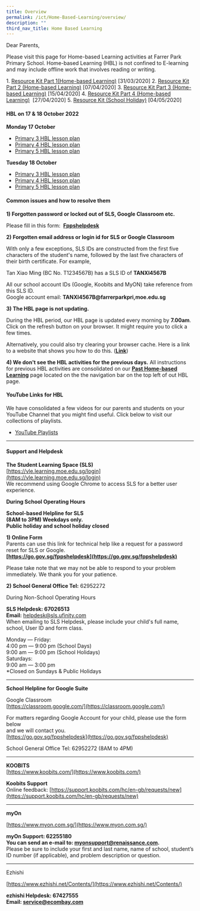 ```yaml
---
title: Overview
permalink: /ict/Home-Based-Learning/overview/
description: ""
third_nav_title: Home Based Learning
---
```

Dear Parents,  
  
Please visit this page for Home-based Learning activities at Farrer Park Primary School. Home-based Learning (HBL) is not confined to E-learning and may include offline work that involves reading or writing.  
  

1\.  [Resource Kit Part 1(Home-based Learning)](https://www.farrerparkpri.moe.edu.sg/qql/slot/u368/For%20Parents/Publications/All/Resource%20Kit%20-%20HBL.pdf) \[31/03/2020\]
2\.  [Resource Kit Part 2 (Home-based Learning)](https://www.farrerparkpri.moe.edu.sg/qql/slot/u368/For%20Parents/HBL/Resource%20Kit%20-%20HBL%20Part%202.pdf) \[07/04/2020\]
3\.  [Resource Kit Part 3 (Home-based Learning)](https://www.farrerparkpri.moe.edu.sg/qql/slot/u368/For%20Parents/HBL/Resource%20Kit%20-%20HBL%20Part%203.pdf) \[15/04/2020\]
4\.  [Resource Kit Part 4 (Home-based Learning)](https://www.farrerparkpri.moe.edu.sg/qql/slot/u368/For%20Parents/HBL/Resource%20Kit%20-%20HBL.pdf)  \[27/04/2020\]
5\.  [Resource Kit (School Holiday)](https://www.farrerparkpri.moe.edu.sg/qql/slot/u368/For%20Parents/Publications/All/Resource%20Kit%20-%20School%20Holiday%20Edition.pdf) \[04/05/2020\]

  
  

#### HBL on 17 & 18 October 2022

  
**Monday 17 October**  
  

*   [Primary 3 HBL lesson plan](https://docs.google.com/document/d/1O_ZIVImFbjnzprhiRSZxKpiqBUcea1VucUUzu1-JZ28/edit?usp=sharing)
*   [Primary 4 HBL lesson plan](https://docs.google.com/document/d/1s23ouCQsbR-7Kl7gazIUP60kTgoJzV7a3AC08NCkh08/edit?usp=sharing)
*   [Primary 5 HBL lesson plan](https://docs.google.com/document/d/1KVR-o7s_Z7G07k6-zgwGTUcSnOzhsdLkxHZ5oA8uzIY/edit?usp=sharing)

  

**Tuesday 18 October** 

*   [Primary 3 HBL lesson plan](https://docs.google.com/document/d/1HwCuFPmQEQtls3BHYQci0hkEEVWMvEDv1J9mnPzvFks/edit?usp=sharing)
*   [Primary 4 HBL lesson plan](https://docs.google.com/document/d/1q3yh_W5ZayIT09ORbO7oY-zG1pJSo51WehBMj0JyI4M/edit?usp=sharing)
*   [Primary 5 HBL lesson plan](https://docs.google.com/document/d/1EsengWhViKP8R5bmhV5UQ9LkWgkBuR1OqYabTwwlZ1E/edit?usp=sharing)

  
  

#### Common issues and how to resolve them
 

**1) Forgotten password or locked out of SLS, Google Classroom etc.**

Please fill in this form: **[](https://go.gov.sg/fppshelpdesk)** [**Fppshelpdesk**](https://go.gov.sg/fppshelpdesk)  
  
**2) Forgotten email address or login id for SLS or Google Classroom**

With only a few exceptions, SLS IDs are constructed from the first five characters of the student's name, followed by the last five characters of their birth certificate. For example,  
  
Tan Xiao Ming (BC No. T1234567B) has a SLS ID of **TANXI4567B**  

All our school account IDs (Google, Koobits and MyON) take reference from this SLS ID.  
Google account email: **TANXI4567B@farrerparkpri,moe.edu.sg**  

**3) The HBL page is not updating.**

During the HBL period, our HBL page is updated every morning by **7.00am**. Click on the refresh button on your browser. It might require you to click a few times.  
  
Alternatively, you could also try clearing your browser cache. Here is a link to a website that shows you how to do this. ([**Link**](https://www.downing.nz/simple-steps-to-refresh-your-website-browser-cache/))  
  
**4) We don't see the HBL activities for the previous days.**
All instructions for previous HBL activities are consolidated on our [**Past Home-based Learning**](https://www.farrerparkpri.moe.edu.sg/for-parents/home-based-learning/past-home-based-learning) page located on the the navigation bar on the top left of out HBL page.  
  

#### YouTube Links for HBL

We have consolidated a few videos for our parents and students on your YouTube Channel that you might find useful. Click below to visit our collections of playlists.  

*   [YouTube Playlists](https://www.youtube.com/user/fpps1246/playlists?view_as=subscriber) 

  

* * *

#### Support and Helpdesk

**The Student Learning Space (SLS)**  
[https://vle.learning.moe.edu.sg/login](https://vle.learning.moe.edu.sg/login)  
We recommend using Google Chrome to access SLS for a better user experience.  

**During School Operating Hours**  

**School-based Helpline for SLS** <br>
**(8AM to 3PM) Weekdays only.  
Public holiday and school holiday closed**

**1) Online Form**
<br>Parents can use this link for technical help like a request for a password reset for SLS or Google.  
**[https://go.gov.sg/fppshelpdesk](https://go.gov.sg/fppshelpdesk)**  

Please take note that we may not be able to respond to your problem immediately. We thank you for your patience.  

**2) School General Office Tel:** 62952272   
  
During Non-School Operating Hours  
  
**SLS Helpdesk: 67026513**  
**Email:** [helpdesk@sls.ufinity.com](mailto:helpdesk@sls.ufinity.com)  
When emailing to SLS Helpdesk, please include your child's full name, school, User ID and form class.  
  
Monday ― Friday:  
4:00 pm ― 9:00 pm (School Days)  
9:00 am ― 9:00 pm (School Holidays)  
Saturdays:  
9:00 am ― 3:00 pm  
\*Closed on Sundays & Public Holidays  
  

* * *

  

**School Helpline for Google Suite**

Google Classroom  
[https://classroom.google.com/](https://classroom.google.com/)  
  
For matters regarding Google Account for your child, please use the form below  
and we will contact you.  
[https://go.gov.sg/fppshelpdesk](https://go.gov.sg/fppshelpdesk)  
  
School General Office Tel: 62952272 (8AM to 4PM)  
  

* * *

**KOOBITS**  
[https://www.koobits.com/](https://www.koobits.com/)  
  
**Koobits Support**  
Online feedback: [https://support.koobits.com/hc/en-gb/requests/new](https://support.koobits.com/hc/en-gb/requests/new)  
  

* * *

**myOn**  
  
[https://www.myon.com.sg/](https://www.myon.com.sg/)  
  
**myOn Support: 62255180**  
**You can send an e-mail to: [myonsupport@renaissance.com](mailto:myonsupport@renaissance.com).**  
Please be sure to include your first and last name, name of school, student’s ID number (if applicable), and problem description or question.  
  

* * *

Ezhishi  
  
[https://www.ezhishi.net/Contents/](https://www.ezhishi.net/Contents/)  
  
**ezhishi Helpdesk: 67427555  
Email: service@ecombay.com**